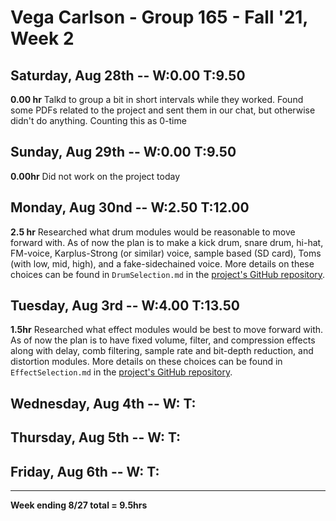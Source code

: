 # Vega Carlson - Group 165 - Fall '21, Week 2

## Saturday, Aug 28th -- W:0.00 T:9.50

**0.00 hr** Talkd to group a bit in short intervals while they worked. Found some PDFs related to the project and sent them in our chat, but otherwise didn't do anything. Counting this as 0-time 

## Sunday, Aug 29th -- W:0.00 T:9.50

**0.00hr** Did not work on the project today

## Monday, Aug 30nd -- W:2.50 T:12.00 

**2.5 hr** Researched what drum modules would be reasonable to move forward with. As of now the plan is to make a kick drum, snare drum, hi-hat, FM-voice, Karplus-Strong (or similar) voice, sample based (SD card), Toms (with low, mid, high), and a fake-sidechained voice. More details on these choices can be found in `DrumSelection.md` in the [project's GitHub repository](https://github.com/VegaDeftwing/AnalogDrumMachine).

## Tuesday, Aug 3rd -- W:4.00 T:13.50

**1.5hr** Researched what effect modules would be best to move forward with. As of now the plan is to have fixed volume, filter, and compression effects along with delay, comb filtering, sample rate and bit-depth reduction, and distortion modules. More details on these choices can be found in `EffectSelection.md` in the [project's GitHub repository](https://github.com/VegaDeftwing/AnalogDrumMachine).

## Wednesday, Aug 4th -- W: T:



## Thursday, Aug 5th -- W: T:



## Friday, Aug 6th -- W: T:



---

**Week ending 8/27 total = 9.5hrs**

